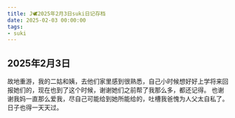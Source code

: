 ```yaml
---
title: J🕊️2025年2月3日suki日记存档
date: 2025-02-03 00:00:00
tags:
- suki
---
```


## 2025年2月3日

故地重游，我的二姑和姨，去他们家里感到很熟悉，自己小时候想好好上学将来回报她们的，现在也到了这个时候，谢谢她们之前帮了我那么多，都还记得。
也谢谢我妈一直那么爱我，尽自己可能给到她所能给的，吐槽我爸愧为人父太自私了。
日子也得一天天过。

